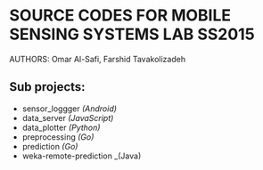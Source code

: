 # SOURCE CODES FOR MOBILE SENSING SYSTEMS LAB SS2015
AUTHORS: Omar Al-Safi, Farshid Tavakolizadeh

## Sub projects:
* sensor_loggger _(Android)_
* data_server _(JavaScript)_
* data_plotter _(Python)_
* preprocessing _(Go)_
* prediction _(Go)_
* weka-remote-prediction _(Java)
